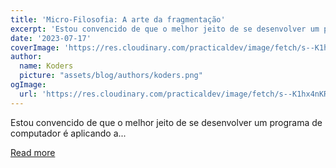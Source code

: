 ```yaml
---
title: 'Micro-Filosofia: A arte da fragmentação'
excerpt: 'Estou convencido de que o melhor jeito de se desenvolver um programa de computador é aplicando a...'
date: '2023-07-17'
coverImage: 'https://res.cloudinary.com/practicaldev/image/fetch/s--K1hx4nKR--/c_imagga_scale,f_auto,fl_progressive,h_420,q_auto,w_1000/https://dev-to-uploads.s3.amazonaws.com/uploads/articles/6p3zz9jgc34x0lgp3qcp.png'
author:
  name: Koders
  picture: "assets/blog/authors/koders.png"
ogImage:
  url: 'https://res.cloudinary.com/practicaldev/image/fetch/s--K1hx4nKR--/c_imagga_scale,f_auto,fl_progressive,h_420,q_auto,w_1000/https://dev-to-uploads.s3.amazonaws.com/uploads/articles/6p3zz9jgc34x0lgp3qcp.png'
---
```


Estou convencido de que o melhor jeito de se desenvolver um programa de computador é aplicando a...

[Read more](https://dev.to/ocodista/o-poder-da-micro-filosofia-2i6i)
